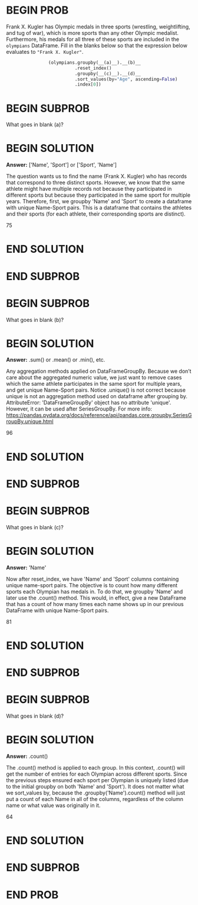# BEGIN PROB

Frank X. Kugler has Olympic medals in three sports (wrestling,
weightlifting, and tug of war), which is more sports than any other
Olympic medalist. Furthermore, his medals for all three of these sports
are included in the `olympians` DataFrame. Fill in the blanks below so
that the expression below evaluates to `"Frank X. Kugler"`.

```py
                (olympians.groupby(__(a)__).__(b)__
                          .reset_index()
                          .groupby(__(c)__).__(d)__
                          .sort_values(by="Age", ascending=False)
                          .index[0])
``` 


# BEGIN SUBPROB
What goes in blank (a)?

# BEGIN SOLUTION

**Answer:** ['Name', 'Sport'] or ['Sport', 'Name']

The question wants us to find the name (Frank X. Kugler) who has records that correspond to three distinct sports. However, we know that the same athlete might have multiple records not because they participated in different sports but because they participated in the same sport for multiple years. Therefore, first, we groupby 'Name' and 'Sport' to create a dataframe with unique Name-Sport pairs. This is a dataframe that contains the athletes and their sports (for each athlete, their corresponding sports are distinct). 

<average>75</average>

# END SOLUTION

# END SUBPROB

# BEGIN SUBPROB
What goes in blank (b)?

# BEGIN SOLUTION

**Answer:** .sum() or .mean() or .min(), etc. 

Any aggregation methods applied on DataFrameGroupBy. Because we don’t care about the aggregated numeric value, we just want to remove cases which the same athlete participates in the same sport for multiple years, and get unique Name-Sport pairs. Notice .unique() is not correct because unique is not an aggregation method used on dataframe after grouping by. AttributeError: 'DataFrameGroupBy' object has no attribute 'unique'. However, it can be used after SeriesGroupBy. For more info: https://pandas.pydata.org/docs/reference/api/pandas.core.groupby.SeriesGroupBy.unique.html

<average>96</average>

# END SOLUTION

# END SUBPROB

# BEGIN SUBPROB
What goes in blank (c)?

# BEGIN SOLUTION

**Answer:** 'Name'

Now after reset_index, we have 'Name' and 'Sport' columns containing unique name-sport pairs. The objective is to count how many different sports each Olympian has medals in. To do that, we groupby 'Name' and later use the .count() method. This would, in effect, give a new DataFrame that has a count of how many times each name shows up in our previous DataFrame with unique Name-Sport pairs.

<average>81</average>

# END SOLUTION

# END SUBPROB

# BEGIN SUBPROB
What goes in blank (d)?

# BEGIN SOLUTION

**Answer:** .count()

The .count() method is applied to each group. In this context, .count() will get the number of entries for each Olympian across different sports. Since the previous steps ensured each sport per Olympian is uniquely listed (due to the initial groupby on both 'Name' and 'Sport'). It does not matter what we sort_values by, because the .groupby('Name').count() method will just put a count of each Name in all of the columns, regardless of the column name or what value was originally in it.

<average>64</average>

# END SOLUTION

# END SUBPROB

# END PROB